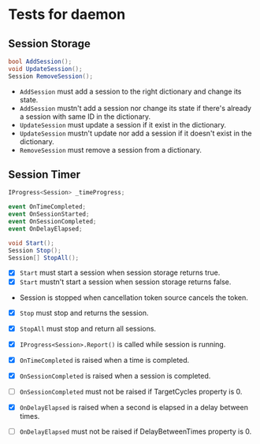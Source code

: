 # Tests for daemon

## Session Storage

``` csharp
bool AddSession();
void UpdateSession();
Session RemoveSession();
```

- `AddSession` must add a session to the right dictionary and change its state.
- `AddSession` mustn't add a session nor change its state if there's already a session with same ID in the dictionary.
- `UpdateSession` must update a session if it exist in the dictionary.
- `UpdateSession` mustn't update nor add a session if it doesn't exist in the dictionary.
- `RemoveSession` must remove a session from a dictionary.

## Session Timer

``` csharp
IProgress<Session> _timeProgress;

event OnTimeCompleted;
event OnSessionStarted;
event OnSessionCompleted;
event OnDelayElapsed;

void Start();
Session Stop();
Session[] StopAll();
```

- [X] `Start` must start a session when session storage returns true.
- [X] `Start` mustn't start a session when session storage returns false.
- Session is stopped when cancellation token source cancels the token.
- [X] `Stop` must stop and returns the session.
- [X] `StopAll` must stop and return all sessions.

- [X] `IProgress<Session>.Report()` is called while session is running.
- [X] `OnTimeCompleted` is raised when a time is completed.
- [X] `OnSessionCompleted` is raised when a session is completed.
- [ ] `OnSessionCompleted` must not be raised if TargetCycles property is 0.
- [X] `OnDelayElapsed` is raised when a second is elapsed in a delay between times.
- [ ] `OnDelayElapsed` must not be raised if DelayBetweenTimes property is 0.
